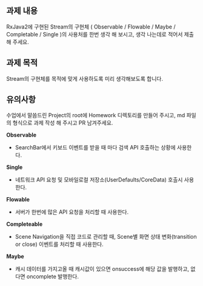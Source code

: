 ## **과제 내용**

RxJava2에 구현된 Stream의 구현체 ( Observable / Flowable / Maybe / Completable / Single )의 사용처를 한번 생각 해 보시고, 생각 나는데로 적어서 제출 해 주세요.

## **과제 목적**

Stream의 구현체를 목적에 맞게 사용하도록 미리 생각해보도록 합니다.

## **유의사항**

수업에서 말씀드린 Project의 root에 Homework 디렉토리를 만들어 주시고, md 파일의 형식으로 과제 작성 해 주시고 PR 남겨주세요.

**Observable**

- SearchBar에서 키보드 이벤트를 받을 때 마다 검색 API 호출하는 상황에 사용한다.

**Single**

- 네트워크 API 요청 및 모바일로컬 저장소(UserDefaults/CoreData) 호출시 사용한다.

**Flowable**

- 서버가 한번에 많은 API 요청을 처리할 때 사용한다.

**Completeable**

- Scene Navigation을 직접 코드로 관리할 때, Scene별 화면 상태 변화(transition or close) 이벤트를 처리할 때 사용한다.

**Maybe**

- 캐시 데이터를 가지고올 때 캐시값이 있으면 onsuccess에 해당 값을 발행하고, 없다면 oncomplete 발행한다.
